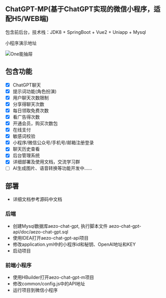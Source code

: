 ## ChatGPT-MP(基于ChatGPT实现的微信小程序，适配H5/WEB端)

包含前后台，技术栈：JDK8 + SpringBoot + Vue2 + Uniapp + Mysql

小程序演示地址

![One能抽屉](https://cdn7.aezo.cn/common/qrcode/one_qrcode.jpg)

## 包含功能

- [x] ChatGPT聊天
- [x] 提示词功能(角色扮演)
- [x] 用户聊天次数限制
- [x] 分享得聊天次数
- [x] 每日领取免费次数
- [x] 看广告得次数
- [x] 开通会员，购买次数包
- [x] 在线支付
- [x] 敏感词校验
- [x] 小程序/微信公众号/手机号/邮箱注册登录
- [x] 聊天历史查看
- [x] 后台管理系统
- [x] 详细部署及使用文档，交流学习群
- [ ] AI生成图片、语音转换等功能开发中......

## 部署

- 详细文档参考源码中文档

### 后端

- 创建Mysql数据库aezo-chat-gpt, 执行脚本文件 aezo-chat-gpt-api/doc/aezo-chat-gpt.sql
- 使用IDEA打开aezo-chat-gpt-api项目
- 修改application.yml中的小程序id和秘钥、OpenAI地址和KEY
- 启动项目

### 前端小程序

- 使用HBuilder打开aezo-chat-gpt-m项目
- 修改common/config.js中的API地址
- 运行项目到微信小程序

